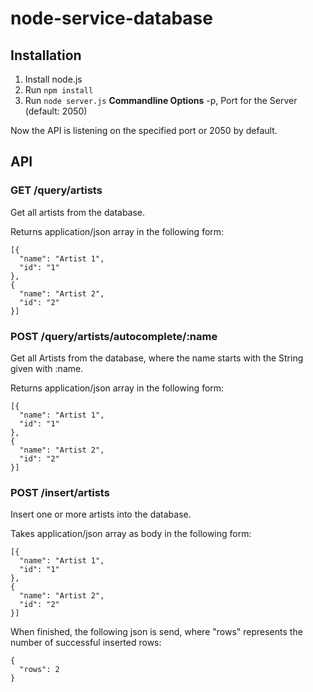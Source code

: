 # node-service-database

## Installation

1. Install node.js
2. Run `npm install`
3. Run `node server.js`
**Commandline Options**
-p, Port for the Server (default: 2050)

Now the API is listening on the specified port or 2050 by default.

## API

### GET /query/artists

Get all artists from the database.

Returns application/json array in the following form:
```
[{
  "name": "Artist 1",
  "id": "1"
},
{
  "name": "Artist 2",
  "id": "2"
}]
```

### POST /query/artists/autocomplete/:name

Get all Artists from the database, where the name starts with the String
given with :name.

Returns application/json array in the following form:
```
[{
  "name": "Artist 1",
  "id": "1"
},
{
  "name": "Artist 2",
  "id": "2"
}]
```

### POST /insert/artists

Insert one or more artists into the database.

Takes application/json array as body in the following form:
```
[{
  "name": "Artist 1",
  "id": "1"
},
{
  "name": "Artist 2",
  "id": "2"
}]
```

When finished, the following json is send, where "rows" represents the
number of successful inserted rows:
```
{
  "rows": 2
}
```

